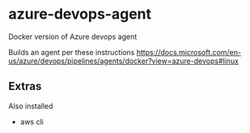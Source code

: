 # azure-devops-agent

Docker version of Azure devops agent 

Builds an agent per these instructions https://docs.microsoft.com/en-us/azure/devops/pipelines/agents/docker?view=azure-devops#linux

## Extras

Also installed

* aws cli
